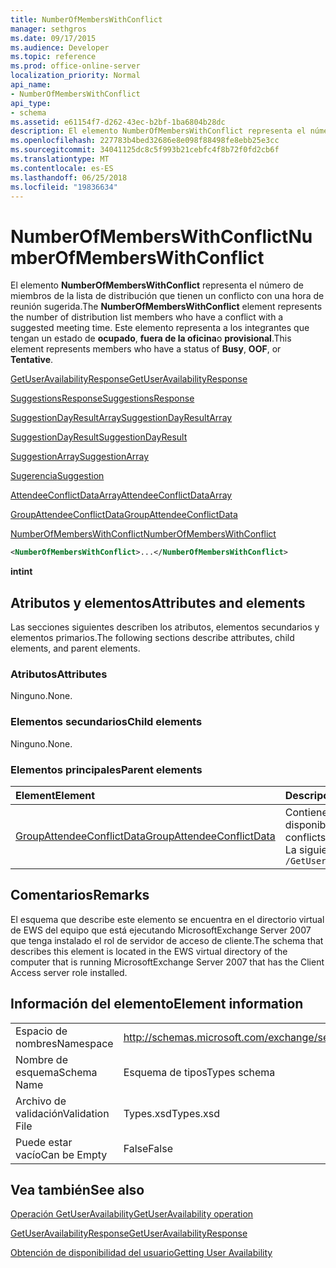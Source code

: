 ```yaml
---
title: NumberOfMembersWithConflict
manager: sethgros
ms.date: 09/17/2015
ms.audience: Developer
ms.topic: reference
ms.prod: office-online-server
localization_priority: Normal
api_name:
- NumberOfMembersWithConflict
api_type:
- schema
ms.assetid: e61154f7-d262-43ec-b2bf-1ba6804b28dc
description: El elemento NumberOfMembersWithConflict representa el número de miembros de la lista de distribución que tienen un conflicto con una hora de reunión sugerida. Este elemento representa a los integrantes que tengan un estado de ocupado, fuera de la oficina o provisional.
ms.openlocfilehash: 227783b4bed32686e8e098f88498fe8ebb25e3cc
ms.sourcegitcommit: 34041125dc8c5f993b21cebfc4f8b72f0fd2cb6f
ms.translationtype: MT
ms.contentlocale: es-ES
ms.lasthandoff: 06/25/2018
ms.locfileid: "19836634"
---
```

# <a name="numberofmemberswithconflict"></a><span data-ttu-id="0d786-104">NumberOfMembersWithConflict</span><span class="sxs-lookup"><span data-stu-id="0d786-104">NumberOfMembersWithConflict</span></span>

<span data-ttu-id="0d786-105">El elemento **NumberOfMembersWithConflict** representa el número de miembros de la lista de distribución que tienen un conflicto con una hora de reunión sugerida.</span><span class="sxs-lookup"><span data-stu-id="0d786-105">The **NumberOfMembersWithConflict** element represents the number of distribution list members who have a conflict with a suggested meeting time.</span></span> <span data-ttu-id="0d786-106">Este elemento representa a los integrantes que tengan un estado de **ocupado**, **fuera de la oficina**o **provisional**.</span><span class="sxs-lookup"><span data-stu-id="0d786-106">This element represents members who have a status of **Busy**, **OOF**, or **Tentative**.</span></span>
  
[<span data-ttu-id="0d786-107">GetUserAvailabilityResponse</span><span class="sxs-lookup"><span data-stu-id="0d786-107">GetUserAvailabilityResponse</span></span>](getuseravailabilityresponse.md)
  
[<span data-ttu-id="0d786-108">SuggestionsResponse</span><span class="sxs-lookup"><span data-stu-id="0d786-108">SuggestionsResponse</span></span>](suggestionsresponse.md)
  
[<span data-ttu-id="0d786-109">SuggestionDayResultArray</span><span class="sxs-lookup"><span data-stu-id="0d786-109">SuggestionDayResultArray</span></span>](suggestiondayresultarray.md)
  
[<span data-ttu-id="0d786-110">SuggestionDayResult</span><span class="sxs-lookup"><span data-stu-id="0d786-110">SuggestionDayResult</span></span>](suggestiondayresult.md)
  
[<span data-ttu-id="0d786-111">SuggestionArray</span><span class="sxs-lookup"><span data-stu-id="0d786-111">SuggestionArray</span></span>](suggestionarray.md)
  
[<span data-ttu-id="0d786-112">Sugerencia</span><span class="sxs-lookup"><span data-stu-id="0d786-112">Suggestion</span></span>](suggestion.md)
  
[<span data-ttu-id="0d786-113">AttendeeConflictDataArray</span><span class="sxs-lookup"><span data-stu-id="0d786-113">AttendeeConflictDataArray</span></span>](attendeeconflictdataarray.md)
  
[<span data-ttu-id="0d786-114">GroupAttendeeConflictData</span><span class="sxs-lookup"><span data-stu-id="0d786-114">GroupAttendeeConflictData</span></span>](groupattendeeconflictdata.md)
  
[<span data-ttu-id="0d786-115">NumberOfMembersWithConflict</span><span class="sxs-lookup"><span data-stu-id="0d786-115">NumberOfMembersWithConflict</span></span>](numberofmemberswithconflict.md)
  
```xml
<NumberOfMembersWithConflict>...</NumberOfMembersWithConflict>
```

 <span data-ttu-id="0d786-116">**int**</span><span class="sxs-lookup"><span data-stu-id="0d786-116">**int**</span></span>
## <a name="attributes-and-elements"></a><span data-ttu-id="0d786-117">Atributos y elementos</span><span class="sxs-lookup"><span data-stu-id="0d786-117">Attributes and elements</span></span>

<span data-ttu-id="0d786-118">Las secciones siguientes describen los atributos, elementos secundarios y elementos primarios.</span><span class="sxs-lookup"><span data-stu-id="0d786-118">The following sections describe attributes, child elements, and parent elements.</span></span>
  
### <a name="attributes"></a><span data-ttu-id="0d786-119">Atributos</span><span class="sxs-lookup"><span data-stu-id="0d786-119">Attributes</span></span>

<span data-ttu-id="0d786-120">Ninguno.</span><span class="sxs-lookup"><span data-stu-id="0d786-120">None.</span></span>
  
### <a name="child-elements"></a><span data-ttu-id="0d786-121">Elementos secundarios</span><span class="sxs-lookup"><span data-stu-id="0d786-121">Child elements</span></span>

<span data-ttu-id="0d786-122">Ninguno.</span><span class="sxs-lookup"><span data-stu-id="0d786-122">None.</span></span>
  
### <a name="parent-elements"></a><span data-ttu-id="0d786-123">Elementos principales</span><span class="sxs-lookup"><span data-stu-id="0d786-123">Parent elements</span></span>

|<span data-ttu-id="0d786-124">**Element**</span><span class="sxs-lookup"><span data-stu-id="0d786-124">**Element**</span></span>|<span data-ttu-id="0d786-125">**Descripción**</span><span class="sxs-lookup"><span data-stu-id="0d786-125">**Description**</span></span>|
|:-----|:-----|
|[<span data-ttu-id="0d786-126">GroupAttendeeConflictData</span><span class="sxs-lookup"><span data-stu-id="0d786-126">GroupAttendeeConflictData</span></span>](groupattendeeconflictdata.md) <br/> |<span data-ttu-id="0d786-127">Contiene información de conflicto agregado sobre el número de usuarios que están disponibles, el número de usuarios que tienen conflictos y el número de usuarios que no tienen información de disponibilidad en una lista de distribución para una hora de reunión sugerida.</span><span class="sxs-lookup"><span data-stu-id="0d786-127">Contains aggregate conflict information about the number of users who are available, the number of users who have conflicts, and the number of users who do not have availability information in a distribution list for a suggested meeting time.</span></span>  <br/> <span data-ttu-id="0d786-128">La siguiente es la expresión de XPath para este elemento:</span><span class="sxs-lookup"><span data-stu-id="0d786-128">The following is the XPath expression to this element:</span></span>  <br/>  `/GetUserAvailabilityResponse/SuggestionsResponse/SuggestionDayResultArray/SuggestionDayResult[i]/SuggestionArray/Suggestion[i]/AttendeeConflictDataArray/GroupAttendeeConflictData[i]` <br/> |
   
## <a name="remarks"></a><span data-ttu-id="0d786-129">Comentarios</span><span class="sxs-lookup"><span data-stu-id="0d786-129">Remarks</span></span>

<span data-ttu-id="0d786-130">El esquema que describe este elemento se encuentra en el directorio virtual de EWS del equipo que está ejecutando MicrosoftExchange Server 2007 que tenga instalado el rol de servidor de acceso de cliente.</span><span class="sxs-lookup"><span data-stu-id="0d786-130">The schema that describes this element is located in the EWS virtual directory of the computer that is running MicrosoftExchange Server 2007 that has the Client Access server role installed.</span></span>
  
## <a name="element-information"></a><span data-ttu-id="0d786-131">Información del elemento</span><span class="sxs-lookup"><span data-stu-id="0d786-131">Element information</span></span>

|||
|:-----|:-----|
|<span data-ttu-id="0d786-132">Espacio de nombres</span><span class="sxs-lookup"><span data-stu-id="0d786-132">Namespace</span></span>  <br/> |http://schemas.microsoft.com/exchange/services/2006/types  <br/> |
|<span data-ttu-id="0d786-133">Nombre de esquema</span><span class="sxs-lookup"><span data-stu-id="0d786-133">Schema Name</span></span>  <br/> |<span data-ttu-id="0d786-134">Esquema de tipos</span><span class="sxs-lookup"><span data-stu-id="0d786-134">Types schema</span></span>  <br/> |
|<span data-ttu-id="0d786-135">Archivo de validación</span><span class="sxs-lookup"><span data-stu-id="0d786-135">Validation File</span></span>  <br/> |<span data-ttu-id="0d786-136">Types.xsd</span><span class="sxs-lookup"><span data-stu-id="0d786-136">Types.xsd</span></span>  <br/> |
|<span data-ttu-id="0d786-137">Puede estar vacío</span><span class="sxs-lookup"><span data-stu-id="0d786-137">Can be Empty</span></span>  <br/> |<span data-ttu-id="0d786-138">False</span><span class="sxs-lookup"><span data-stu-id="0d786-138">False</span></span>  <br/> |
   
## <a name="see-also"></a><span data-ttu-id="0d786-139">Vea también</span><span class="sxs-lookup"><span data-stu-id="0d786-139">See also</span></span>



[<span data-ttu-id="0d786-140">Operación GetUserAvailability</span><span class="sxs-lookup"><span data-stu-id="0d786-140">GetUserAvailability operation</span></span>](getuseravailability-operation.md)
  
[<span data-ttu-id="0d786-141">GetUserAvailabilityResponse</span><span class="sxs-lookup"><span data-stu-id="0d786-141">GetUserAvailabilityResponse</span></span>](getuseravailabilityresponse.md)


[<span data-ttu-id="0d786-142">Obtención de disponibilidad del usuario</span><span class="sxs-lookup"><span data-stu-id="0d786-142">Getting User Availability</span></span>](http://msdn.microsoft.com/library/d4133fcb-9b0f-4e6b-aadf-a389da83516a%28Office.15%29.aspx)

